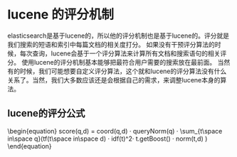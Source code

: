 # lucene 的评分机制

elasticsearch是基于lucene的，所以他的评分机制也是基于lucene的。评分就是我们搜索的短语和索引中每篇文档的相关度打分。
如果没有干预评分算法的时候，每次查询，lucene会基于一个评分算法来计算所有文档和搜索语句的相关评分。
使用lucene的评分机制基本能够把最符合用户需要的搜索放在最前面。
当然有的时候，我们可能想要自定义评分算法，这个就和lucene的评分算法没有什么关系了。当然，我们大多数应该还是会根据自己的需求，来调整lucene本身的算法。


## lucene的评分公式

\begin{equation}
score(q,d)   =   coord(q,d) ·  queryNorm(q) ·  \sum_{t\space in\space q}(tf(t\space in\space d) ·  idf(t)^2·  t.getBoost() ·  norm(t,d) )
\end{equation}
